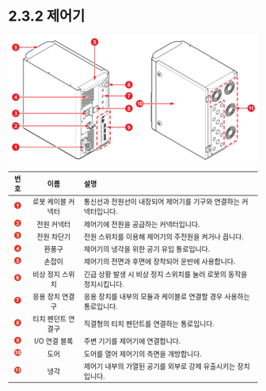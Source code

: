 # 2.3.2 제어기

![&#xADF8;&#xB9BC; 11 &#xC81C;&#xC5B4;&#xAE30; &#xC55E;&#xBA74;\(&#xC88C;\) / &#xB4B7;&#xBA74;\(&#xC6B0;\)](../../.gitbook/assets/controller_part_name.png)

| **번호** | **이름** |                                                       **설명**  |
| :---: | :---: | :--- |
|  ![](../../.gitbook/assets/1.png)  | 로봇 케이블 커넥터 | 통신선과 전원선이 내장되어 제어기를 기구와 연결하는 커넥터입니다. |
|  ![](../../.gitbook/assets/2.png)  | 전원 커넥터 | 제어기에 전원을 공급하는 커넥터입니다. |
|  ![](../../.gitbook/assets/3.png)  | 전원 차단기 | 전원 스위치를 이용해 제어기의 주전원을 켜거나 끕니다. |
|  ![](../../.gitbook/assets/4.png)  | 환풍구 | 제어기의 냉각을 위한 공기 유입 통로입니다. |
|  ![](../../.gitbook/assets/5.png)  | 손잡이 | 제어기의 전면과 후면에 장착되어 운반에 사용합니다. |
|  ![](../../.gitbook/assets/6.png)  | 비상 정지 스위치 | 긴급 상황 발생 시 비상 정지 스위치를 눌러 로봇의 동작을 정지시킵니다. |
|  ![](../../.gitbook/assets/7.png)  | 응용 장치 연결구 | 응용 장치를 내부의 모듈과 케이블로 연결할 경우 사용하는 통로입니다. |
|  ![](../../.gitbook/assets/8.png)  | 티치 펜던트 연결구 | 직결형의 티치 펜던트를 연결하는 통로입니다. |
|  ![](../../.gitbook/assets/9.png)  | I/O 연결 블록 | 주변 기기를 제어기에 연결합니다.  |
|  ![](../../.gitbook/assets/10.png)  | 도어 | 도어를 열어 제어기의 측면을 개방합니다. |
|  ![](../../.gitbook/assets/11.png)  | 냉각 | 제어기 내부의 가열된 공기를 외부로 강제 유출시키는 장치입니다. |

